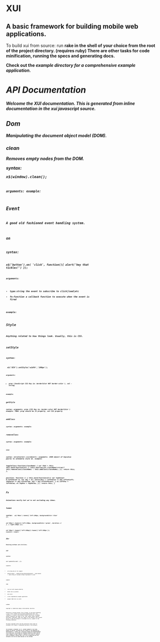 
XUI
===

A basic framework for building mobile web applications.
---

To build xui from source: run <strong>rake<strong> in the shell of your choice from the root of the project directory. (requires ruby)
There are other tasks for code minification, running the specs and generating docs.

Check out the <em>example directory<em> for a comprehensive <strong>example application<strong>.

API Documentation
===

Welcome the XUI documentation. This is generated from inline documentation in the xui javascript source.



Dom
---

Manipulating the document object model (DOM).





### clean ###

Removes empty nodes from the DOM.

syntax:

<code>x$(window).clean();<code>

arguments:
example:





Event
---

A good old fashioned event handling system.





### on ###

syntax:

<code>x$('button').on( 'click', function(){ alert('hey that tickles!') });<code>

arguments:
- type:string the event to subscribe to click|load|etc
- fn:function a callback function to execute when the event is fired

example:





Style
---

Anything related to how things look. Usually, this is CSS.





### setStyle ###

syntax:

<code> x$('DIV').setStyle('width','100px');<code>

arguments:
- prop (JavaScript CSS Key ie: borderColor NOT border-color ), val - String

example:





### getStyle ###

syntax:
arguments: prop (CSS Key ie: border-color NOT borderColor )
example:
TODO: prop should be JS property, not CSS property





### addClass ###

syntax:
arguments:
example:





### removeClass ###

syntax:
arguments:
example:





### css ###

syntax: x$(selector).css(object);
arguments: JSON object of keyvalue paires to setmodify style on.
example:




toggleClass:function(className) {
var that = this;
this.each(function(el) {
(this.hasClass(el,className)==true)? this.removeClass(className) : this.addClass(className);
});
return this;
},

position: function () {
this.each(function(el){
var topValue= 0,leftValue= 0;
var obj = el;
while(obj) {
leftValue += obj.offsetLeft;
topValue  += obj.offsetTop;
obj 	  =  obj.offsetParent;
}
el.leftPos = leftValue;
el.topPos = topValue;
});
return this;
}




Fx
---

Animations mostly but we're not excluding any ideas.





### tween ###

syntax:
<code>
x$('#box').tween({ left:100px, backgroundColor:'blue' });

x$('#box').tween([{ left:100px, backgroundColor:'green', duration:.2 }, { right:100px }]);

x$('#box').tween({ left:100px}).tween({ left:100px });
<code>
arguments:
example:





Xhr
---

Remoting methods and ultilites.




### xhr ###

syntax:

<code>xhr('pathtofile.html', {});<code>

arguments:

- url:string the url for request
- options:object
-- method:string get|put|delete|post
-- async:boolen
-- data:string url encoded string of parameters to send

example:




TODO

- rock out with renewed authority
- better docs we promise
- more tests
- a more comprehensive exmaple application
- dynamic TODO lists (no shit)

LICENSE

Copyright (c) 2008 Brian LeRoux, Brock Whitten, Rob Ellis

Permission is hereby granted, free of charge, to any person obtaining
a copy of this software and associated documentation files (the
"Software"), to deal in the Software without restriction, including
without limitation the rights to use, copy, modify, merge, publish,
distribute, sublicense, andor sell copies of the Software, and to
permit persons to whom the Software is furnished to do so, subject to
the following conditions:

The above copyright notice and this permission notice shall be included
in all copies or substantial portions of the Software.

THE SOFTWARE IS PROVIDED "AS IS", WITHOUT WARRANTY OF ANY KIND,
EXPRESS OR IMPLIED, INCLUDING BUT NOT LIMITED TO THE WARRANTIES OF
MERCHANTABILITY, FITNESS FOR A PARTICULAR PURPOSE AND NONINFRINGEMENT.
IN NO EVENT SHALL THE AUTHORS OR COPYRIGHT HOLDERS BE LIABLE FOR ANY
CLAIM, DAMAGES OR OTHER LIABILITY, WHETHER IN AN ACTION OF CONTRACT,
TORT OR OTHERWISE, ARISING FROM, OUT OF OR IN CONNECTION WITH THE
SOFTWARE OR THE USE OR OTHER DEALINGS IN THE SOFTWARE.
